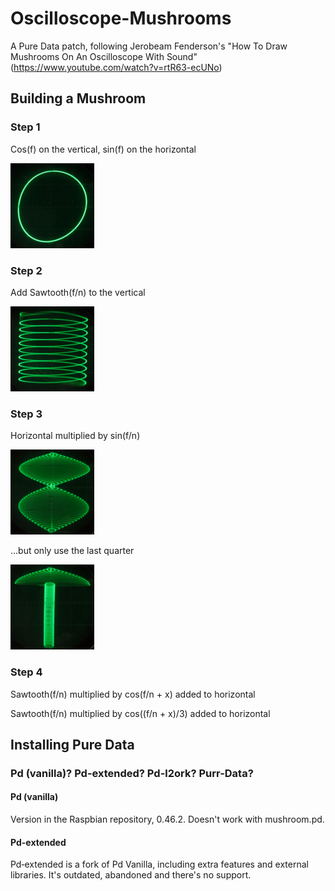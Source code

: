 # Oscilloscope-Mushrooms
A Pure Data patch, following Jerobeam Fenderson's "How To Draw Mushrooms On An Oscilloscope With Sound" (https://www.youtube.com/watch?v=rtR63-ecUNo)

## Building a Mushroom

### Step 1
Cos(f) on the vertical, sin(f) on the horizontal

![Step1](/Images/step1.png)

### Step 2
Add Sawtooth(f/n) to the vertical

![Step2](/Images/step2.png)

### Step 3
Horizontal multiplied by sin(f/n)

![Step3a](/Images/step3a.png)

...but only use the last quarter

![Step3b](/Images/step3b.png)

### Step 4
Sawtooth(f/n) multiplied by cos(f/n + x) added to horizontal

Sawtooth(f/n) multiplied by cos((f/n + x)/3) added to horizontal

## Installing Pure Data

### Pd (vanilla)? Pd-extended? Pd-l2ork? Purr-Data?

#### Pd (vanilla)
Version in the Raspbian repository, 0.46.2.  Doesn't work with mushroom.pd.

#### Pd-extended
Pd‐extended is a fork of Pd Vanilla, including extra features and external libraries. It's outdated, abandoned and there's no support.
